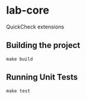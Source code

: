 # lab-core

QuickCheck extensions

## Building the project

```
make build
```

## Running Unit Tests

```
make test
```
